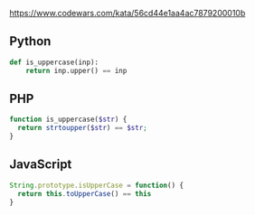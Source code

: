 https://www.codewars.com/kata/56cd44e1aa4ac7879200010b

## Python
```python
def is_uppercase(inp):
    return inp.upper() == inp
```

## PHP
```php
function is_uppercase($str) {
  return strtoupper($str) == $str;
}
```

## JavaScript
```js
String.prototype.isUpperCase = function() {
  return this.toUpperCase() == this
}
```